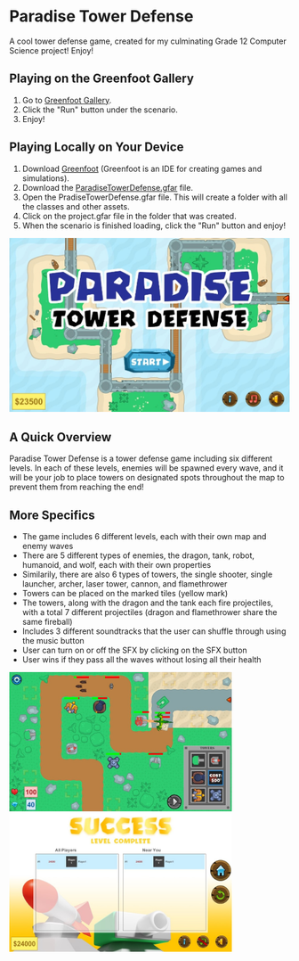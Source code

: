 # Paradise Tower Defense
 A cool tower defense game, created for my culminating Grade 12 Computer Science project! Enjoy!

## Playing on the Greenfoot Gallery
1. Go to [Greenfoot Gallery](https://www.greenfoot.org/scenarios/28182).
2. Click the "Run" button under the scenario.
3. Enjoy!

## Playing Locally on Your Device
1. Download [Greenfoot](https://www.greenfoot.org/download) (Greenfoot is an IDE for creating games and simulations).
2. Download the [ParadiseTowerDefense.gfar](ParadiseTowerDefense.gfar) file.
3. Open the PradiseTowerDefense.gfar file. This will create a folder with all the classes and other assets.
4. Click on the project.gfar file in the folder that was created.
5. When the scenario is finished loading, click the "Run" button and enjoy!

<img src="images/start-screen.jpg" alt="startscreen" width="700"/>

## A Quick Overview
Paradise Tower Defense is a tower defense game including six different levels. In each of these levels, enemies will be spawned every wave, and it will be your job to place towers on designated spots throughout the map to prevent them from reaching the end!

## More Specifics
- The game includes 6 different levels, each with their own map and enemy waves
- There are 5 different types of enemies, the dragon, tank, robot, humanoid, and wolf, each with their own properties
- Similarily, there are also 6 types of towers, the single shooter, single launcher, archer, laser tower, cannon, and flamethrower
- Towers can be placed on the marked tiles (yellow mark)
- The towers, along with the dragon and the tank each fire projectiles, with a total 7 different projectiles (dragon and flamethrower share the same fireball)
- Includes 3 different soundtracks that the user can shuffle through using the music button
- User can turn on or off the SFX by clicking on the SFX button
- User wins if they pass all the waves without losing all their health


<img src="images/in-game.jpg" alt="ingame" width="400"/> <img src="images/end-screen.jpg" alt="endscreen" width="400"/>

